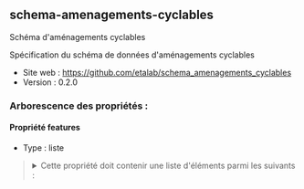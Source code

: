 <MenuSchema />

## schema-amenagements-cyclables

Schéma d'aménagements cyclables

Spécification du schéma de données d'aménagements cyclables

- Site web : https://github.com/etalab/schema_amenagements_cyclables
- Version : 0.2.0

### Arborescence des propriétés :

#### Propriété features
- Type : liste

<blockquote>
<details>

<summary>Cette propriété doit contenir une liste d'éléments parmi les suivants :</summary>

#### GeoJSON Feature - Propriété features
- Valeur optionnelle
- Type : dictionnaire (clés-valeurs)

<blockquote>
<details>

<summary>Cet objet doit contenir les champs suivants :</summary>

#### Propriété properties
- Type : dictionnaire (clés-valeurs)

<blockquote>
<details>

<summary>Cet objet doit contenir les champs suivants :</summary>

#### Propriété id_local
> *Description : Identifiant unique pérenne défini par la collectivité*<br>
> *Exemple : 751AC*
- Valeur obligatoire
- Type : chaîne de caractères

#### Propriété reseau_loc
> *Description : Type de réseau structurant local auquel l'aménagement appartient*<br>
> *Exemple : Structurant*
- Valeur optionnelle
- Type : chaîne de caractères
- Valeurs autorisées :
   - REV
   - Structurant
   - Autre

#### Propriété nom_loc
- Type : liste

<blockquote>
<details>

<summary>Cette propriété doit contenir une liste d'éléments parmi les suivants :</summary>

#### Propriété nom_loc
> *Description : Nom et numéro des itinéraires locaux*<br>
> *Exemple : V1*
- Valeur optionnelle
- Type : chaîne de caractères

</details>
</blockquote>

#### Propriété code_com
> *Description : Code INSEE de la commune (5 caractères alphanumériques)*<br>
> *Exemple : 75114*
- Valeur obligatoire
- Type : chaîne de caractères
- Motif : `^([013-9]\d|2[AB1-9])\d{3}`

#### Propriété id_osm
> *Description : Identifiant de l'aménagement sur OSM*<br>
> *Exemple : 7746952719*
- Valeur optionnelle
- Type : chaîne de caractères

#### Propriété num_iti
> *Description : Numéro des itinéraires, des EuroVelo au schéma départementaux, auxquels le segment appartient. Séparé par « : »*<br>
> *Exemple : 0001:*
- Valeur optionnelle
- Type : liste

#### Propriété ame_d
> *Description : Type d'aménagement présent sur la voie de droite*<br>
> *Exemple : BANDE CYCLABLE*
- Valeur obligatoire
- Type : chaîne de caractères
- Valeurs autorisées :
   - PISTE CYCLABLE
   - BANDE CYCLABLE
   - DOUBLE SENS CYCLABLE PISTE
   - DOUBLE SENS CYCLABLE BANDE
   - DOUBLE SENS CYCLABLE
   - VOIE VERTE
   - VELO RUE
   - COULOIR BUS+VELO
   - RAMPE
   - GOULOTTE
   - AMENAGEMENT MIXTES PIETON VELO HORS VOIE VERTE
   - CHAUSSEE A VOIE CENTRALE BANALISEE
   - ACCOTEMENT REVENTU HORS CVCB
   - AUCUN
   - AUTRE

#### Propriété regime_d
> *Description : Régime présent sur la voie de droite*<br>
> *Exemple : AIRE PIETONNE*
- Valeur optionnelle
- Type : chaîne de caractères
- Valeurs autorisées :
   - ZONE 30
   - AIRE PIETONNE
   - ZONE DE RENCONTRE
   - EN AGGLOMERATION
   - HORS AGGLOMERATION
   - AUTRE

#### Propriété sens_d
> *Description : Sens de circulation pour les cyclistes sur la voie de droite*<br>
> *Exemple : UNIDIRECTIONNEL*
- Valeur optionnelle
- Type : chaîne de caractères
- Valeurs autorisées :
   - UNIDIRECTIONNEL
   - BIDIRECTIONNEL

#### Propriété largeur_d
> *Description : Largeur hors marquage minimale utile de la voie de droite réservée au cycliste, en mètre. La largeur du marquage est exclue*<br>
> *Exemple : 3*
- Valeur optionnelle
- Type : nombre

#### Propriété ame_g
> *Description : Type d'aménagement présent sur la voie de gauche*<br>
> *Exemple : BANDE CYCLABLE*
- Valeur obligatoire
- Type : chaîne de caractères
- Valeurs autorisées :
   - PISTE CYCLABLE
   - BANDE CYCLABLE
   - DOUBLE SENS CYCLABLE PISTE
   - DOUBLE SENS CYCLABLE BANDE
   - DOUBLE SENS CYCLABLE
   - VOIE VERTE
   - VELO RUE
   - COULOIR BUS+VELO
   - RAMPE
   - GOULOTTE
   - AMENAGEMENT MIXTES PIETON VELO HORS VOIE VERTE
   - CHAUSSEE A VOIE CENTRALE BANALISEE
   - ACCOTEMENT REVENTU HORS CVCB
   - AUCUN
   - AUTRE

#### Propriété regime_g
> *Description : Régime présent sur la voie de gauche*<br>
> *Exemple : AIRE PIETONNE*
- Valeur optionnelle
- Type : chaîne de caractères
- Valeurs autorisées :
   - ZONE 30
   - AIRE PIETONNE
   - ZONE DE RENCONTRE
   - EN AGGLOMERATION
   - HORS AGGLOMERATION
   - AUTRE

#### Propriété sens_g
> *Description : Sens de circulation pour les cyclistes sur la voie de gauche*<br>
> *Exemple : UNIDIRECTIONNEL*
- Valeur optionnelle
- Type : chaîne de caractères
- Valeurs autorisées :
   - UNIDIRECTIONNEL
   - BIDIRECTIONNEL

#### Propriété largeur_g
> *Description : Largeur hors marquage minimale utile de la voie de gauche réservée au cycliste, en mètre. La largeur du marquage est exclue*<br>
> *Exemple : 4.1*
- Valeur optionnelle
- Type : nombre

#### Propriété local_ame
> *Description : Emplacement de l'aménagement*<br>
> *Exemple : TROTTOIR*
- Valeur optionnelle
- Type : chaîne de caractères
- Valeurs autorisées :
   - TROTTOIR
   - CHAUSSEE

#### Propriété statut_ame
> *Description : Niveau de réalisation de l'infrastructure*<br>
> *Exemple : PROVISOIRE*
- Valeur optionnelle
- Type : chaîne de caractères
- Valeurs autorisées :
   - EN TRAVAUX
   - EN SERVICE
   - PROVISOIRE

#### Propriété access_ame
> *Description : Accessibilité des amanégements par type de véhicule à deux roues non motorisé*<br>
> *Exemple : VTT*
- Valeur optionnelle
- Type : chaîne de caractères
- Valeurs autorisées :
   - ROLLER
   - VTT
   - VTC
   - VELO DE ROUTE

#### Propriété date_maj
> *Description : Date de dernière mise à jour des données du segment  Notation ISO 8601, format AAAA-MM-JJ*<br>
> *Exemple : 2020-08-15*
- Valeur optionnelle
- Type : chaîne de caractères

#### Propriété trafic_vit
> *Description : Vitesse maximale autorisée pour le trafic adjacent à l'aménagement, en km/h. La vitesse 5 km/h correspond à une vitesse à l'allure du pas*<br>
> *Exemple : 80*
- Valeur obligatoire
- Type : nombre entier

#### Propriété lumiere
> *Description : Aménagement éclairé*<br>
> *Exemple : True*
- Valeur optionnelle
- Type : booléen

#### Propriété d_service
> *Description : Date de mise en oeuvre de l'aménagement (AAAA)*<br>
> *Exemple : 2015*
- Valeur optionnelle
- Type : nombre

#### Propriété comm
> *Description : Remarques éventuelles au sujet de l'aménagement*<br>
> *Exemple : forte pente sur 10 mètres*
- Valeur optionnelle
- Type : chaîne de caractères

#### Propriété source
> *Description : Entité ayant fourni les données*<br>
> *Exemple : Ville de Paris*
- Valeur optionnelle
- Type : chaîne de caractères

#### Propriété project_c
> *Description : Projection cartographique utilisée*<br>
> *Exemple : Peters*
- Valeur optionnelle
- Type : chaîne de caractères

#### Propriété ref_geo
> *Description : référentiel géographique utilisé*<br>
> *Exemple : Bdortho*
- Valeur optionnelle
- Type : chaîne de caractères

</details>
</blockquote>

</details>
</blockquote>

</details>
</blockquote>

